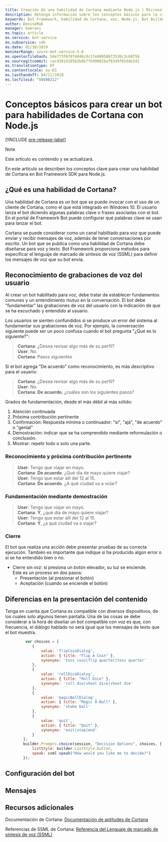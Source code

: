 ```yaml
---
title: Creación de una habilidad de Cortana mediante Node.js | Microsoft Docs
description: Obtenga información sobre los conceptos básicos para la creación de una habilidad de Cortana en Bot Framework SDK para Node.js.
keywords: Bot Framework, habilidad de Cortana, voz, Node.js, Bot Builder, SDK, conceptos clave, conceptos básicos
author: DeniseMak
manager: kamrani
ms.topic: article
ms.service: bot-service
ms.subservice: sdk
ms.date: 02/10/2019
monikerRange: azure-bot-service-3.0
ms.openlocfilehash: 5de773f6f8f4d46c0c1fe880588f2530c3c68f56
ms.sourcegitcommit: cacd381d185b2b8b7fb99082baf83d9f65dde341
ms.translationtype: HT
ms.contentlocale: es-ES
ms.lasthandoff: 04/11/2019
ms.locfileid: "59508212"
---
```

# <a name="key-concepts-for-building-a-bot-for-cortana-skills-using-nodejs"></a>Conceptos básicos para crear un bot para habilidades de Cortana con Node.js
 
[!INCLUDE [pre-release-label](../includes/pre-release-label-v3.md)]

> [!NOTE]
> Este artículo es contenido y se actualizará.

En este artículo se describen los conceptos clave para crear una habilidad de Cortana en Bot Framework SDK para Node.js. 

## <a name="what-is-a-cortana-skill"></a>¿Qué es una habilidad de Cortana?
Una habilidad de Cortana es un bot que se puede invocar con el uso de un cliente de Cortana, como el que está integrado en Windows 10. El usuario lanza el bot diciendo algunas palabras clave o frases asociadas con el bot. En el portal de Framework Bot puede configurar qué palabras clave se usan para lanzar el bot. 

Cortana se puede considerar como un canal habilitado para voz que puede enviar y recibir mensajes de voz, además de tener conversaciones por escrito. Un bot que se publica como una habilidad de Cortana debe diseñarse para voz y texto. Bot Framework proporciona métodos para especificar el lenguaje de marcado de síntesis de voz (SSML) para definir los mensajes de voz que su bot envía.

## <a name="acknowledge-user-utterances"></a>Reconocimiento de grabaciones de voz del usuario 

<!-- Establishing conversational understanding -->
<!-- Placeholder: In this section, describe how you have to write your speech to sound natural -->


Al crear un bot habilitado para voz, debe tratar de establecer fundamentos comunes y un entendimiento mutuo en la conversación. El bot debe "fundamentar" las grabaciones de voz del usuario con la indicación de que se ha escuchado y entendido al usuario.

Los usuarios se sienten confundidos si se produce un error del sistema al fundamentar sus grabaciones de voz. Por ejemplo, la conversación siguiente puede ser un poco confusa cuando el bot pregunta "¿Qué es lo siguiente?":

> **Cortana**: ¿Desea revisar algo más de su perfil?  
> **User**:  No.  
> **Cortana**: Pasos siguientes

Si el bot agrega "De acuerdo" como reconocimiento, es más descriptivo para el usuario:

> **Cortana**: ¿Desea revisar algo más de su perfil?  
> **User**:  No.  
> **Cortana**: **De acuerdo**, ¿cuáles son los siguientes pasos?

Grados de fundamentación, desde el más débil al más sólido:

1. Atención continuada
2. Próxima contribución pertinente
3. Confirmación: Respuesta mínima o continuador: "sí", "ajá", "de acuerdo" o "genial"
4. Demostración: indicar que se ha comprendido mediante reformulación o conclusión.
5. Mostrar: repetir todo o solo una parte.

### <a name="acknowledgement-and-next-relevant-contribution"></a>Reconocimiento y próxima contribución pertinente

> **User**: Tengo que viajar en mayo.  
> **Cortana**: **De acuerdo**. ¿Qué día de mayo quiere viajar?  
> **User**: Tengo que estar allí del 12 al 15.  
> **Cortana**: **De acuerdo**. ¿A qué ciudad va a volar?  

### <a name="grounding-by-demonstration"></a>Fundamentación mediante demostración

> **User**: Tengo que viajar en mayo.  
> **Cortana**: **Y**, ¿qué día de mayo quiere viajar?  
> **User**: Tengo que estar allí del 12 al 15.  
> **Cortana**: **Y**, ¿a qué ciudad va a viajar?  
    
### <a name="closure"></a>Cierre

El bot que realiza una acción debe presentar pruebas de su correcta ejecución. También es importante que indique si ha producido algún error o si se ha entendido bien o no. 

* Cierre sin voz: si presiona un botón elevador, su luz se enciende.  
Este es un proceso en dos pasos:
    * Presentación (al presionar el botón)
    * Aceptación (cuando se enciende el botón)

## <a name="differences-in-content-presentation"></a>Diferencias en la presentación del contenido
Tenga en cuenta que Cortana es compatible con diversos dispositivos, de los cuales solo algunos tienen pantalla. Una de las cosas se debe considerar a la hora de diseñar un bot compatible con voz es que, con frecuencia, el diálogo hablado no será igual que los mensajes de texto que el bot muestra.
<!-- If there are differences in what the bot will say, in the text vs the speak fields of a prompt or in a waterfall, for example, discuss them here.

## Speech

You bot uses the **session.say** method to speak to the user. The speak method has three overloads:
* If you pass only one parameter to **session.say**, it can be a text parameter.
* If you pass two parameters to **session.say**, it can take text and SSML.
* If you pass three parameters, the third parameter takes an options structure that specifies all the options you can pass to build an **IMessage** object.

```javascript
var bot = new builder.UniversalBot(connector, function (session) {
    session.say("Hello... I'm a decision making bot.'.", 
        ssml.speak("Hello. I can help you answer all of life's tough questions."));
    session.replaceDialog('rootMenu');
});

```
## Speech in messages

The **IMessage** object provides a **speak** property for SSML. It can be used to play a .wav file.

The **inputHint** property helps indicate to Cortana whether your bot is expecting input. If you're using a built-in prompt, this value is automatically set to the default of **expectingInput**.

The **inputHint** property can take the following values: 
* **expectingInput**: Indicates that the bot is actively expecting a response from the user. Cortana listens for the user to speak into the microphone.
* **acceptingInput**: Indicates that the bot is passively ready for input but is not waiting on a response. Cortana accepts input from the user if the user holds down the microphone button.
* **ignoringInput**: Cortana is ignoring input. Your bot may send this hint if it is actively processing a request and will ignore input from users until the request is complete.

Prompts must use the `speak:` option.

```javascript
        builder.Prompts.choice(session, "Decision Options", choices, {
            listStyle: builder.ListStyle.button,
            speak: ssml.speak("How would you like me to decide?")
        });
```

Prompts.number has *ordinal support*, meaning that you can say "the last", "the first", "the next-to-last" to choose an item in a list.

## Using synonyms

<!-- Axl Rose example -->
```javascript   
         var choices = [
            { 
                value: 'flipCoinDialog',
                action: { title: "Flip A Coin" },
                synonyms: 'toss coin|flip quarter|toss quarter'
            },
            {
                value: 'rollDiceDialog',
                action: { title: "Roll Dice" },
                synonyms: 'roll die|shoot dice|shoot die'
            },
            {
                value: 'magicBallDialog',
                action: { title: "Magic 8-Ball" },
                synonyms: 'shake ball'
            },
            {
                value: 'quit',
                action: { title: "Quit" },
                synonyms: 'exit|stop|end'
            }
        ];
        builder.Prompts.choice(session, "Decision Options", choices, {
            listStyle: builder.ListStyle.button,
            speak: ssml.speak("How would you like me to decide?")
        });
```

## <a name="configuring-your-bot"></a>Configuración del bot

## <a name="prompts"></a>Mensajes

## <a name="additional-resources"></a>Recursos adicionales

Documentación de Cortana: [Documentación de aptitudes de Cortana](/cortana/skills/)

Referencias de SSML de Cortana: [Referencia del Lenguaje de marcado de síntesis de voz (SSML)](/cortana/skills/speech-synthesis-markup-language)

